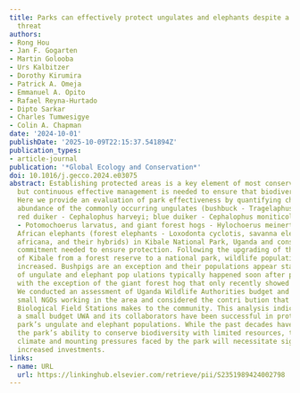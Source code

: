 ```yaml
---
title: Parks can effectively protect ungulates and elephants despite a constant poaching
  threat
authors:
- Rong Hou
- Jan F. Gogarten
- Martin Golooba
- Urs Kalbitzer
- Dorothy Kirumira
- Patrick A. Omeja
- Emmanuel A. Opito
- Rafael Reyna-Hurtado
- Dipto Sarkar
- Charles Tumwesigye
- Colin A. Chapman
date: '2024-10-01'
publishDate: '2025-10-09T22:15:37.541894Z'
publication_types:
- article-journal
publication: '*Global Ecology and Conservation*'
doi: 10.1016/j.gecco.2024.e03075
abstract: Establishing protected areas is a key element of most conservation strategies,
  but continuous effective management is needed to ensure that biodiversity is protected.
  Here we provide an evaluation of park effectiveness by quantifying changes in the
  abundance of the commonly occurring ungulates (bushbuck - Tragelaphus scriptus;
  red duiker - Cephalophus harveyi; blue duiker - Cephalophus moniticola, bushpigs
  - Potomochoerus larvatus, and giant forest hogs - Hylochoerus meinertzhageni), and
  African elephants (forest elephants - Loxodonta cyclotis, savanna elephants Loxodonta
  africana, and their hybrids) in Kibale National Park, Uganda and consider the financial
  commitment needed to ensure protection. Following the upgrading of the protection
  of Kibale from a forest reserve to a national park, wildlife populations generally
  increased. Bushpigs are an exception and their populations appear stable. The increases
  of ungulate and elephant pop­ ulations typically happened soon after park establishment,
  with the exception of the giant forest hog that only recently showed an increase.
  We conducted an assessment of Uganda Wildlife Authorities budget and those of the
  small NGOs working in the area and considered the contri­ bution that Makerere University
  Biological Field Stations makes to the community. This analysis indicates that with
  a small budget UWA and its collaborators have been successful in protecting the
  park’s ungulate and elephant populations. While the past decades have demonstrated
  the park’s ability to conserve biodiversity with limited resources, the changing
  climate and mounting pressures faced by the park will necessitate significantly
  increased investments.
links:
- name: URL
  url: https://linkinghub.elsevier.com/retrieve/pii/S2351989424002798
---
```

